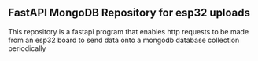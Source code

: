 ## FastAPI MongoDB Repository for esp32 uploads
This repository is a fastapi program that enables http requests to be made from an esp32 board to send data onto a mongodb database collection periodically